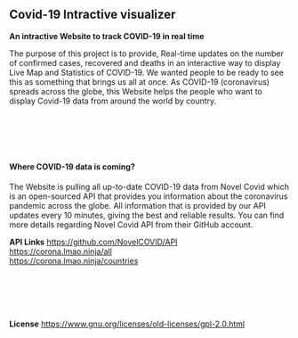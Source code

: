 ## Covid-19 Intractive visualizer

**An intractive Website to track COVID-19 in real time**

The purpose of this project is to provide, Real-time updates on the number of confirmed cases, recovered and deaths in an interactive way to display Live Map and Statistics of COVID-19. We wanted people to be ready to see this as something that brings us all at once. As COVID-19 (coronavirus) spreads across the globe, this Website helps the people who want to display Covid-19 data from around the world by country.

<br>
<br>
<br>
<br>




#### Where COVID-19 data is coming?
The Website is pulling all up-to-date COVID-19 data from Novel Covid which is an open-sourced API that provides you information about the coronavirus pandemic across the globe.
All information that is provided by our API updates every 10 minutes, giving the best and reliable results.
You can find more details regarding Novel Covid API from their GitHub account.<br>

**API Links**
https://github.com/NovelCOVID/API <br>
https://corona.lmao.ninja/all <br>
https://corona.lmao.ninja/countries <br>



<br>
<br>
<br>
<br>


**License**
https://www.gnu.org/licenses/old-licenses/gpl-2.0.html